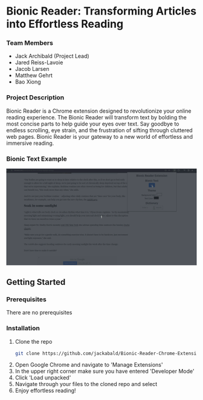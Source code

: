 # Bionic Reader: Transforming Articles into Effortless Reading 

### Team Members
- Jack Archibald (Project Lead)
- Jared Reiss-Lavoie
- Jacob Larsen
- Matthew Gehrt
- Bao Xiong

### Project Description
Bionic Reader is a Chrome extension designed to revolutionize your online reading experience. The Bionic Reader will transform text by bolding the most concise parts to help guide your eyes over text. Say goodbye to endless scrolling, eye strain, and the frustration of sifting through cluttered web pages. Bionic Reader is your gateway to a new world of effortless and immersive reading.

### Bionic Text Example
![Bionic Text Example](BionicExample.gif)

## Getting Started

### Prerequisites

There are no prerequisites

### Installation

1. Clone the repo
   ```sh
   git clone https://github.com/jackabald/Bionic-Reader-Chrome-Extension.git
   ```
2. Open Google Chrome and navigate to 'Manage Extensions'
3. In the upper right corner make sure you have entered 'Developer Mode'
4. Click 'Load unpacked'
5. Navigate through your files to the cloned repo and select
6. Enjoy effortless reading!
